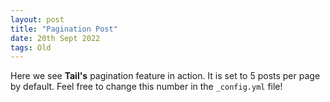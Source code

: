 ```yaml
---
layout: post
title: "Pagination Post"
date: 20th Sept 2022
tags: Old
---
```


Here we see **Tail's** pagination feature in action. It is set to 5 posts per page by default. Feel free to change this number in the `_config.yml` file!
